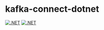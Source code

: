 # kafka-connect-dotnet



[![.NET](https://github.com/roshan-picardo/kafka-connect-dotnet/actions/workflows/dotnet.yml/badge.svg)](https://github.com/roshan-picardo/kafka-connect-dotnet/actions/workflows/dotnet.yml)  [![.NET](https://camo.githubusercontent.com/b608cec7e823f7b925da55be7ad1f256bafc67a4f0da01ed38b8ba0fe29ef290/68747470733a2f2f696d672e736869656c64732e696f2f62616467652f74657374732d32372532307061737365642d73756363657373)](https://camo.githubusercontent.com/b608cec7e823f7b925da55be7ad1f256bafc67a4f0da01ed38b8ba0fe29ef290/68747470733a2f2f696d672e736869656c64732e696f2f62616467652f74657374732d32372532307061737365642d73756363657373)
